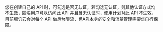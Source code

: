 您在创建自己的 API 时，可勾选是否无认证，若勾选无认证，则其他认证方式均不生效，匿名用户可以访问此 API 并且当无认证时，使用计划对此 API 不生效，目前腾讯云会对每个 API 做后台限流，但API本身的安全和流量管理需要您自行保障。
